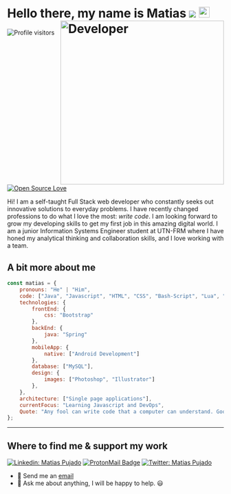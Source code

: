 # Hello there, my name is Matias <img src="https://pronoun.cyou/x/y?subject=He&object=Him&height=20">  <img src="https://media.giphy.com/media/hvRJCLFzcasrR4ia7z/giphy.gif" width="25px"> <img width="380" src="https://media3.giphy.com/media/qgQUggAC3Pfv687qPC/giphy.gif?cid=790b7611a951d538e3975b605f36a408d6a8b74bd6bc91a1&rid=giphy.gif&ct=g" alt="Developer" align="right" >



![Profile visitors](https://visitor-badge.glitch.me/badge?style=flat-square&page_id=matiaspujado.matiaspujado&left_color=gray&right_color=blue)
[![Open Source Love](https://badges.frapsoft.com/os/v1/open-source.svg?v=102)](https://github.com/ellerbrock/open-source-badge/)

Hi! I am a self-taught Full Stack web developer who constantly seeks out innovative solutions to everyday problems. I have recently changed professions to do what I love the most: *write code*. I am looking forward to grow my developing skills to get my first job in this amazing digital world.
I am a junior Information Systems Engineer student at UTN-FRM where I have honed my analytical thinking and collaboration skills, and I love working with a team.

## A bit more about me


```javascript
const matias = {
    pronouns: "He" | "Him",
    code: ["Java", "Javascript", "HTML", "CSS", "Bash-Script", "Lua", "C", "C++", "C#"],
    technologies: {
        frontEnd: {
            css: "Bootstrap"
        },
        backEnd: {
            java: "Spring"
        },
        mobileApp: {
            native: ["Android Development"]
        },
        database: ["MySQL"],
        design: {
            images: ["Photoshop", "Illustrator"]
        },
    },
    architecture: ["Single page applications"],
    currentFocus: "Learning Javascript and DevOps",
    Quote: "Any fool can write code that a computer can understand. Good programmers write code that humans can understand.  – Martin Fowler" 
};
```

---

## Where to find me & support my work

[![Linkedin: Matias Pujado](https://img.shields.io/badge/-matiaspujado-blue?style=flat-square&logo=Linkedin&logoColor=white&link=https://www.linkedin.com/in/pujadomatias/)](https://www.linkedin.com/in/pujadomatias/)
[![ProtonMail Badge](https://img.shields.io/badge/-matiaspujado@pm.me-c14438?style=flat-square&logo=ProtonMail&logoColor=white&color=000118&link=mailto:matiaspujado@pm.me)](mailto:matiaspujado@pm.me)
[![Twitter: Matias Pujado](https://img.shields.io/twitter/url?style=social&url=https%3A%2F%2Ftwitter.com%2Fmatiaspujado)](https://twitter.com/matiaspujado)
- 💼 Send me an [email](mailto:matiaspujado@pm.me)
- 💬 Ask me about anything, I will be happy to help. :smiley:
